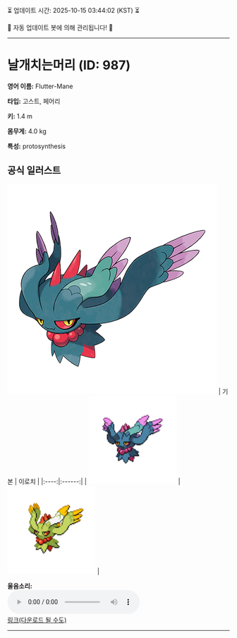 
⏳ 업데이트 시간: 2025-10-15 03:44:02 (KST) ⏳

🤖 자동 업데이트 봇에 의해 관리됩니다! 🤖

---

# 날개치는머리 (ID: 987)
**영어 이름:** Flutter-Mane

**타입:** 고스트, 페어리

**키:** 1.4 m

**몸무게:** 4.0 kg

**특성:** protosynthesis

## 공식 일러스트
![](https://raw.githubusercontent.com/PokeAPI/sprites/master/sprites/pokemon/other/official-artwork/987.png)
| 기본 | 이로치 |
|:----:|:------:|
| <img src="https://raw.githubusercontent.com/PokeAPI/sprites/master/sprites/pokemon/987.png" width="200"> | <img src="https://raw.githubusercontent.com/PokeAPI/sprites/master/sprites/pokemon/shiny/987.png" width="200"> |

**울음소리:**<br><audio controls src="https://raw.githubusercontent.com/PokeAPI/cries/main/cries/pokemon/latest/987.ogg"></audio><br> [링크(다운로드 될 수도)](https://raw.githubusercontent.com/PokeAPI/cries/main/cries/pokemon/latest/987.ogg)


---
